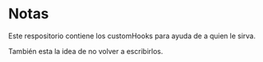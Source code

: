 # Notas

Este respositorio contiene los customHooks para ayuda de a quien le sirva.

También esta la idea de no volver a escribirlos.